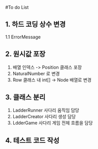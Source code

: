 #To do List

## 1. 하드 코딩 상수 변경
1.1 ErrorMessage

## 2. 원시값 포장
1. 배열 인덱스 -> Position 클래스 포장
2. NaturalNumber 로 변경
3. Row 클래스 내 int[] -> Node 배열로 변경


## 3. 클래스 분리
1. LadderRunner 사다리 움직임 담당
2. LadderCreator 사다리 생성 담당
3. LdderGame 사다리 게임 전체 흐름을 담당

## 4. 테스트 코드 작성





